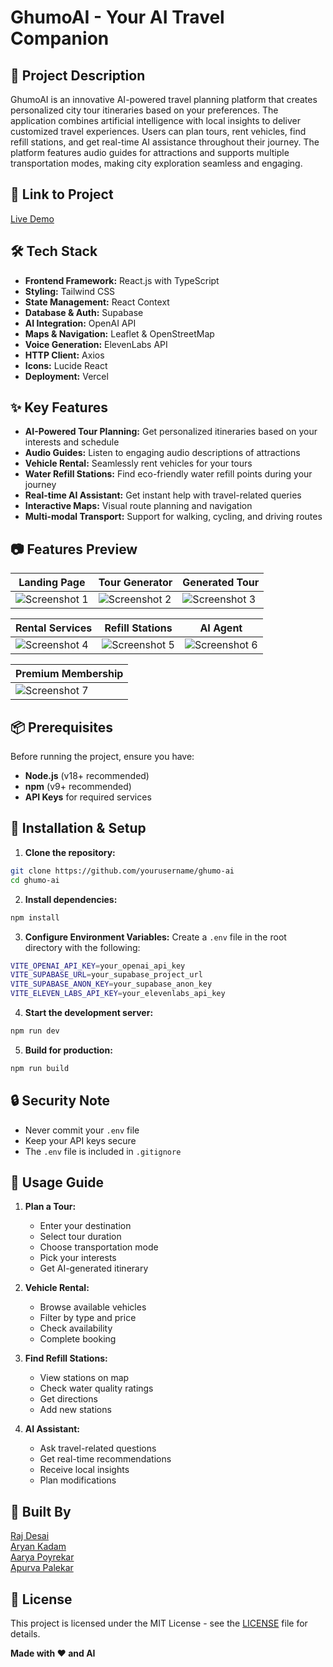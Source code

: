 # **GhumoAI** - Your AI Travel Companion

## 🚀 Project Description

GhumoAI is an innovative AI-powered travel planning platform that creates personalized city tour itineraries based on your preferences. The application combines artificial intelligence with local insights to deliver customized travel experiences. Users can plan tours, rent vehicles, find refill stations, and get real-time AI assistance throughout their journey. The platform features audio guides for attractions and supports multiple transportation modes, making city exploration seamless and engaging.

## 🎯 Link to Project

[Live Demo](https://ghumo-ai.vercel.app/)

## 🛠 Tech Stack

- **Frontend Framework:** React.js with TypeScript
- **Styling:** Tailwind CSS
- **State Management:** React Context
- **Database & Auth:** Supabase
- **AI Integration:** OpenAI API
- **Maps & Navigation:** Leaflet & OpenStreetMap
- **Voice Generation:** ElevenLabs API
- **HTTP Client:** Axios
- **Icons:** Lucide React
- **Deployment:** Vercel

## ✨ Key Features

- **AI-Powered Tour Planning:** Get personalized itineraries based on your interests and schedule
- **Audio Guides:** Listen to engaging audio descriptions of attractions
- **Vehicle Rental:** Seamlessly rent vehicles for your tours
- **Water Refill Stations:** Find eco-friendly water refill points during your journey
- **Real-time AI Assistant:** Get instant help with travel-related queries
- **Interactive Maps:** Visual route planning and navigation
- **Multi-modal Transport:** Support for walking, cycling, and driving routes

## 📷 Features Preview

| Landing Page | Tour Generator | Generated Tour |
|-------------|-------------|-------------|
| ![Screenshot 1](https://github.com/user-attachments/assets/fb9a59f2-efe7-46f4-844d-8546d4931e44) | ![Screenshot 2](https://github.com/user-attachments/assets/09b0b812-c954-4756-af85-38010c1bc566) | ![Screenshot 3](https://github.com/user-attachments/assets/6cbc3b1b-1d76-44d9-8ac2-05b24a35a156) |

| Rental Services | Refill Stations | AI Agent |
|-------------|-------------|-------------|
| ![Screenshot 4](https://github.com/user-attachments/assets/e6607b60-bd5c-4b77-b522-4580b92a90d4) | ![Screenshot 5](https://github.com/user-attachments/assets/d72aab8b-59e3-413f-b767-52f568ec4c60) | ![Screenshot 6](https://github.com/user-attachments/assets/52488a45-923b-4e8f-9838-dcffb6bdafbb) |

| Premium Membership |
|-------------|
| ![Screenshot 7](https://github.com/user-attachments/assets/312ab678-7b60-4e9f-8692-22103defda2e) |





## 📦 Prerequisites

Before running the project, ensure you have:

- **Node.js** (v18+ recommended)
- **npm** (v9+ recommended)
- **API Keys** for required services

## 🔧 Installation & Setup

1. **Clone the repository:**
```bash
git clone https://github.com/yourusername/ghumo-ai
cd ghumo-ai
```

2. **Install dependencies:**
```bash
npm install
```

3. **Configure Environment Variables:**
   Create a `.env` file in the root directory with the following:
```bash
VITE_OPENAI_API_KEY=your_openai_api_key
VITE_SUPABASE_URL=your_supabase_project_url
VITE_SUPABASE_ANON_KEY=your_supabase_anon_key
VITE_ELEVEN_LABS_API_KEY=your_elevenlabs_api_key
```

4. **Start the development server:**
```bash
npm run dev
```

5. **Build for production:**
```bash
npm run build
```

## 🔒 Security Note

- Never commit your `.env` file
- Keep your API keys secure
- The `.env` file is included in `.gitignore`

## 🌟 Usage Guide

1. **Plan a Tour:**
   - Enter your destination
   - Select tour duration
   - Choose transportation mode
   - Pick your interests
   - Get AI-generated itinerary

2. **Vehicle Rental:**
   - Browse available vehicles
   - Filter by type and price
   - Check availability
   - Complete booking

3. **Find Refill Stations:**
   - View stations on map
   - Check water quality ratings
   - Get directions
   - Add new stations

4. **AI Assistant:**
   - Ask travel-related questions
   - Get real-time recommendations
   - Receive local insights
   - Plan modifications

## 👥 Built By
[Raj Desai](https://github.com/rajdesai17) </br>
[Aryan Kadam](https://github.com/AryanKadam1134) </br>
[Aarya Poyrekar](https://github.com/aaryapoyrekar) </br>
[Apurva Palekar](https://github.com/Apurvapalekar16) 

## 📄 License
This project is licensed under the MIT License - see the [LICENSE](LICENSE) file for details.

**Made with ❤️ and AI**
